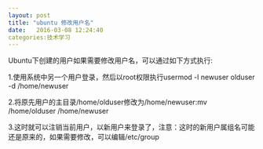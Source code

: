 ```yaml
---
layout: post
title: "ubuntu 修改用户名"
date:   2016-03-08 12:24:40
categories:技术学习
---
```

Ubuntu下创建的用户如果需要修改用户名，可以通过如下方式执行:

1.使用系统中另一个用户登录，然后以root权限执行usermod -l newuser olduser -d /home/newuser

2.将原先用户的主目录/home/olduser修改为/home/newuser:mv /home/olduser /home/newuser

3.这时就可以注销当前用户，以新用户来登录了，注意：这时的新用户属组名可能还是原来的，如果需要修改，可以编辑/etc/group